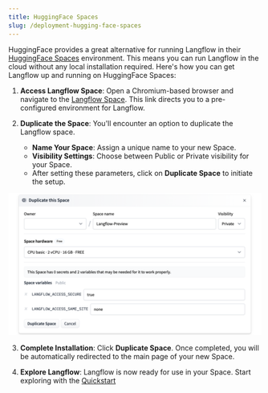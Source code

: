 ```yaml
---
title: HuggingFace Spaces
slug: /deployment-hugging-face-spaces
---
```


HuggingFace provides a great alternative for running Langflow in their [HuggingFace Spaces](https://huggingface.co/spaces/) environment. This means you can run Langflow in the cloud without any local installation required. Here's how you can get Langflow up and running on HuggingFace Spaces:


1. **Access Langflow Space**: Open a Chromium-based browser and navigate to the [Langflow Space](https://huggingface.co/spaces/Langflow/Langflow?duplicate=true). This link directs you to a pre-configured environment for Langflow.

2. **Duplicate the Space**: You'll encounter an option to duplicate the Langflow space.

	- **Name Your Space**: Assign a unique name to your new Space.
	- **Visibility Settings**: Choose between Public or Private visibility for your Space.
	- After setting these parameters, click on **Duplicate Space** to initiate the setup.

![](/img/hugging-face-deployment.png)

3. **Complete Installation**: Click **Duplicate Space**. Once completed, you will be automatically redirected to the main page of your new Space.

4. **Explore Langflow**: Langflow is now ready for use in your Space. Start exploring with the [Quickstart](/get-started-quickstart)

